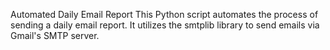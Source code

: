 Automated Daily Email Report
This Python script automates the process of sending a daily email report. It utilizes the smtplib library to send emails via Gmail's SMTP server.
